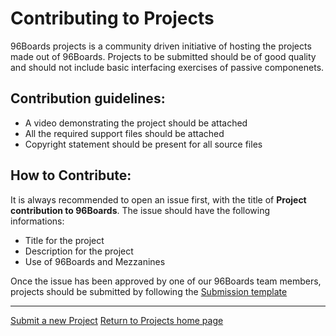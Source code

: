 Contributing to Projects                           
========================

96Boards projects is a community driven initiative of hosting the projects made out of 96Boards. 
Projects to be submitted should be of good quality and should not include basic interfacing exercises
of passive componenets. 

Contribution guidelines:
------------------------

- A video demonstrating the project should be attached
- All the required support files should be attached
- Copyright statement should be present for all source files

How to Contribute:
------------------

It is always recommended to open an issue first, with the title of **Project contribution to 96Boards**.
The issue should have the following informations:

- Title for the project
- Description for the project
- Use of 96Boards and Mezzanines

Once the issue has been approved by one of our 96Boards team members, projects should be submitted by
following the [Submission template](template.md)

***

[Submit a new Project](SUBMIT.md)
[Return to Projects home page](README.md)
